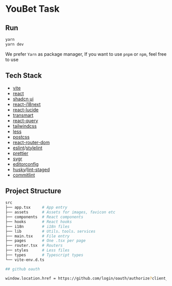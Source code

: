 # YouBet Task

## Run


```sh
yarn
yarn dev
```

We prefer `Yarn` as package manager, If you want to use `pnpm` or `npm`, feel free to use


## Tech Stack

- [vite](https://vitejs.dev/)
- [react](https://reactjs.org/)
- [shadcn ui](https://ui.shadcn.com/)
- [react-i18next](https://github.com/i18next/react-i18next)
- [react-lucide](https://lucide.dev/)
- [transmart](https://github.com/Quilljou/transmart)
- [react-query](https://tanstack.com/query/latest/)
- [tailwindcss](https://tailwindcss.com/)
- [less](http://lesscss.org/)
- [postcss](https://postcss.org/)
- [react-router-dom](https://reactrouter.com/en/6.16.0)
- [eslint](https://eslint.org/)/[stylelint](https://stylelint.io/)
- [prettier](https://prettier.io/)
- [svgr](https://react-svgr.com/)
- [editorconfig](https://editorconfig.org/)
- [husky](https://typicode.github.io/husky/#/)/[lint-staged](https://github.com/okonet/lint-staged)
- [commitlint](https://commitlint.js.org/)


## Project Structure

```sh
src
├── app.tsx     # App entry
├── assets      # Assets for images, favicon etc
├── components  # React components
├── hooks       # React hooks
├── i18n        # i18n files
├── lib         # Utils、tools、services
├── main.tsx    # File entry
├── pages       # One .tsx per page
├── router.tsx  # Routers
├── styles      # Less files
├── types       # Typescript types
└── vite-env.d.ts

## github oauth

window.location.href = https://github.com/login/oauth/authorize?client_id=Ov23li86Nz0RcXbj54Z5&redirect_uri=http://localhost:3000/auth/github/callback&response_type=code&scope=user:email,repo&prompt=consent

